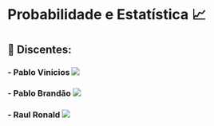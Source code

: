# Probabilidade e Estatística 📈 
## 👥 Discentes:
### - Pablo Vinicios <a href="https://github.com/PabloVini28" target="_blank"><img src="https://img.shields.io/badge/GitHub-100000?style=badge&logo=github&logoColor=white color=black"></a>
### - Pablo Brandão <a href="https://github.com/PabloBr4ndao" target="_blank"><img src="https://img.shields.io/badge/GitHub-100000?style=badge&logo=github&logoColor=white color=black"></a>
### - Raul Ronald <a href="https://github.com/RaulRonald" target="_blank"><img src="https://img.shields.io/badge/GitHub-100000?style=badge&logo=github&logoColor=white color=black"></a>
